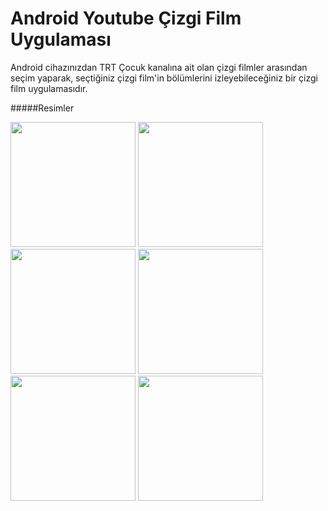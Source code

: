 # Android Youtube Çizgi Film Uygulaması

Android cihazınızdan TRT Çocuk kanalına ait olan çizgi filmler arasından seçim yaparak, seçtiğiniz çizgi film'in bölümlerini izleyebileceğiniz bir çizgi film uygulamasıdır.

#####Resimler

<img src="https://github.com/muharremKilicer/youtubeJsonCizgiFilm/blob/master/img/kahramanlar1.png" width="200"/>
<img src="https://github.com/muharremKilicer/youtubeJsonCizgiFilm/blob/master/img/kahramanlar2.png" width="200"/>
<img src="https://github.com/muharremKilicer/youtubeJsonCizgiFilm/blob/master/img/bolumler1.png" width="200"/>
<img src="https://github.com/muharremKilicer/youtubeJsonCizgiFilm/blob/master/img/bolumler2.png" width="200"/>
<img src="https://github.com/muharremKilicer/youtubeJsonCizgiFilm/blob/master/img/video1.png" width="200"/>
<img src="https://github.com/muharremKilicer/youtubeJsonCizgiFilm/blob/master/img/video2.png" width="200"/>
